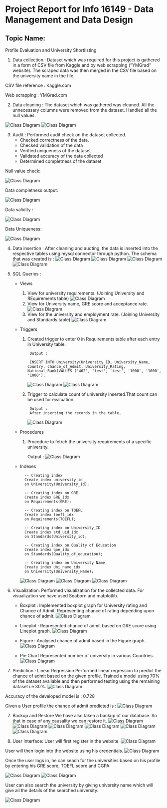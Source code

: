 # Project Report for Info 16149 - Data Management and Data Design


## Topic Name:  
Profile Evaluation and University Shortlisting
<br />

1) Data collection :
Dataset which was required for this project is gathered in a form of CSV file from Kaggle and by web scrapping ("YMGrad" website). The scraped data was then merged in the CSV file based on the university name in the file.


CSV file reference : Kaggle.com

Web scrapping : YMGrad.com



2) Data cleaning :
The dataset which was gathered was cleaned. All the unnecessary columns were removed from the dataset. Handled all the null values.

![Class Diagram](images/Data_Reduction-1.png)
![Class Diagram](images/Data_Reduction-2.png)


3) Audit :
Performed audit check on the dataset collected.
    - Checked correctness of the data.
    - Checked validation of the data
    - Verified uniqueness of the dataset
    - Validated accuracy of the data collected
    - Determined completness of the dataset

Null value check:

![Class Diagram](images/Audit_completeness-2.png)


Data completness output:

![Class Diagram](images/data_completness.png)

Data validity :

![Class Diagram](images/validity.png)

Data Uniqueness:

![Class Diagram](images/uniqueness.png.jpg)


4) Data insertion :
After cleaning and audting, the data is inserted into the respective tables using mysql connector through python. The schema that was created is :
![Class Diagram](images/University.png)
![Class Diagram](images/Standards.png)
![Class Diagram](images/requirements.png)
![Class Diagram](images/student_profile_table.png)



5) SQL Queries :
    - Views
        1. View for university requirements. (Joining University and REquirements table)
            ![Class Diagram](images/view1.png)
        2. View for University name, GRE score and acceptance rate.
            ![Class Diagram](images/view3.png)
        3. View for the university and employment rate. (Joining University and Standards table)
            ![Class Diagram](images/view2.png)


    - Triggers
        1. Created trigger to enter 0 in Requirements table after each entry in University table.

                Output : 

                INSERT INTO University(University_ID, University_Name, Country, Chance_of_Admit, University_Rating, National_Rank)VALUES ('402', 'test', 'test', '1000', '1000', '1000');

            ![Class Diagram](images/trigger1.png)
            ![Class Diagram](images/trigger2.png)
        
        2. Trigger to calculate count of university inserted.That count can be used for evaluation.

                Output : 
                After inserting the records in the table,
            ![Class Diagram](images/trigger3.png)





    - Procedures
        1. Procedure to fetrch the university requirements of a specific university.
            
            Output :
            ![Class Diagram](images/procedure1.png)

    - Indexes

            -- Creating index
            Create index university_id
            on University(University_id);

            -- Creating index on GRE
            Create index GRE_idx
            on Requirements(GRE);

            -- Creating index on TOEFL
            Create index toefl_idx
            on Requirements(TOEFL);

            -- Creating index on University_ID
            Create index std_uid_idx
            on Standards(University_id);

            -- Creating index on Quality of Education
            Create index qoe_idx
            on Standards(Quality_of_education);

            -- Creating index on University Name
            Create index Uni_name_idx
            on University(University_Name);

        ![Class Diagram](images/index1.png)
        ![Class Diagram](images/index2.png)
        ![Class Diagram](images/index3.png)


6) Visualization:
Performed visualization for the collected data. For visualization we have used Seaborn and matplotlib.

    - Boxplot :
    Implemented boxplot graph for University rating and Chance of Admit. Representing chance of rating depending upon chance of admit.
    ![Class Diagram](images/Visualization/Chance_of_Admit_on_the_basis_of_University_Rating.png)


    - Lineplot : 
    Represented chance of admit based on GRE score using Lineplot graph.
    ![Class Diagram](images/Visualization/diag1.png)


    - Figure : 
    Analysed chance of admit based in the Figure graph.
    ![Class Diagram](images/Visualization/diag2.png)

    - Pie Chart
    Represented number of university in various Countries.
    ![Class Diagram](images/Visualization/diag3.png)

6) Prediction : Linear Regression
Performed linear regression to predict the chance of admit based on the given profile. Trained a model using 70% of the dataset available and then performed testing using the remaining dataset i.e 30%.
![Class Diagram](images/Visualization/YPredict.png)

Accuracy of the developed model is : 0.728

Given a User profile the chance of admit predicted is :
![Class Diagram](images/Visualization/Prediction.png)


7) Backup and Restore
We have also taken a backup of our database. So that in case of any causality we can restore it.
![Class Diagram](images/Backup-1.png)
![Class Diagram](images/Backup-2.png)
![Class Diagram](images/Database_deleted.png)
![Class Diagram](images/restore-1.png)
![Class Diagram](images/restore-2.png)
![Class Diagram](images/db_restored.png)

8) User Interface:
User will first register in the website.
![Class Diagram](images/register.jpg)

User will then login into the website using his credentials.
![Class Diagram](images/login_page.jpg)

Once the user logs in, he can seach for the universities based on his profile by entering his GRE score, TOEFL score and CGPA 

![Class Diagram](images/search1.jpg)
![Class Diagram](images/search2.jpg)

User can also search the university by giving university name which will give all the details of the searched university.

![Class Diagram](images/serach3.jpg)













